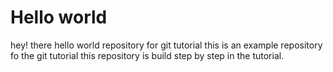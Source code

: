 # Hello world
hey! there
hello world repository for git tutorial
this is an example repository fo the git tutorial 
this repository is build step by step in the tutorial.
